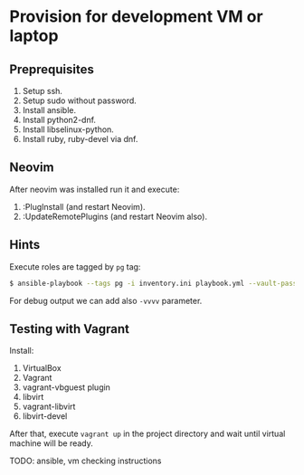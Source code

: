 # Provision for development VM or laptop

## Preprequisites

1. Setup ssh.
2. Setup sudo without password.
3. Install ansible.
4. Install python2-dnf.
5. Install libselinux-python.
6. Install ruby, ruby-devel via dnf.

## Neovim

After neovim was installed run it and execute:

1. :PlugInstall (and restart Neovim).
2. :UpdateRemotePlugins (and restart Neovim also).

## Hints

Execute roles are tagged by `pg` tag:

```bash
$ ansible-playbook --tags pg -i inventory.ini playbook.yml --vault-password-file .ansible_vault_pass
```

For debug output we can add also `-vvvv` parameter.

## Testing with Vagrant

Install:

1. VirtualBox
2. Vagrant
3. vagrant-vbguest plugin
3. libvirt
4. vagrant-libvirt
5. libvirt-devel

After that, execute `vagrant up` in the project directory and wait until virtual machine will be ready.

TODO: ansible, vm checking instructions
